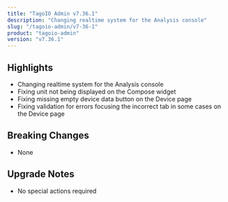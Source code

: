 ```yaml
---
title: "TagoIO Admin v7.36.1"
description: "Changing realtime system for the Analysis console"
slug: "/tagoio-admin/v7-36-1"
product: "tagoio-admin"
version: "v7.36.1"
---
```


## Highlights

- Changing realtime system for the Analysis console
- Fixing unit not being displayed on the Compose widget
- Fixing missing empty device data button on the Device page
- Fixing validation for errors focusing the incorrect tab in some cases on the Device page

## Breaking Changes

- None

## Upgrade Notes

- No special actions required
